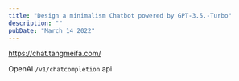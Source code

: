 ```yaml
---
title: "Design a minimalism Chatbot powered by GPT-3.5.-Turbo"
description: ""
pubDate: "March 14 2022"
---
```


https://chat.tangmeifa.com/

OpenAI `/v1/chatcompletion` api
